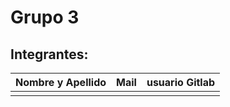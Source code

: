 # Grupo 3

## Integrantes:

| Nombre y Apellido  |      Mail                      |     usuario Gitlab   |
| ----------------   | ------------------------------ | -------------------  |
|                    |                                |                      |

